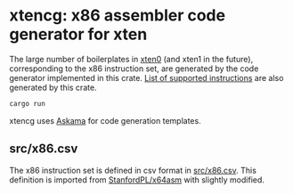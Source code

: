 # xtencg: x86 assembler code generator for xten

The large number of boilerplates in [xten0](../xten0/src/asm/inst.rs) (and xten1 in the future), corresponding to the x86 instruction set, are generated by the code generator implemented in this crate. [List of supported instructions](./supported-instructions.md) are also generated by this crate.

```bash
cargo run
```

xtencg uses [Askama](https://github.com/djc/askama) for code generation templates.

## src/x86.csv

The x86 instruction set is defined in csv format in [src/x86.csv](./src/x86.csv). This definition is imported from [StanfordPL/x64asm](https://github.com/StanfordPL/x64asm) with slightly modified.
